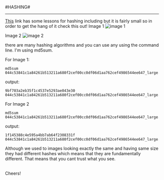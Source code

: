 #HASHING#


----------
[This](https://cyfor.engineering.nyu.edu/_modules/cryptography/)  link has some lessons for hashing including but it is fairly small so in order to get the hang of it check this out!
Image 1
![image 1](https://cdn1.lockerdome.com/uploads/044c53841c1a84261b513211a680f2cef00cc0df06d1aa762cef4986544ee647_large)

Image 2
![image 2](https://lh3.googleusercontent.com/-zfIuInqg64U/VvwSeVJCI5I/AAAAAAAAAwI/YggPJvy6bpYyLl-a7_ZqX6jfhSpUDGqLw/s0/044c53841c1a84261b513211a680f2cef00cc0df06d1aa762cef4986544ee647_large.jpeg "044c53841c1a84261b513211a680f2cef00cc0df06d1aa762cef4986544ee647_large.jpeg")

there are many hashing algorithms and you can use any using the command line.
I'm using md5sum.

For Image 1:

    md5sum 044c53841c1a84261b513211a680f2cef00cc0df06d1aa762cef4986544ee647_large.jpeg
  output:
  

    9bf703a2eb35f1c4537e5293ae043e30  044c53841c1a84261b513211a680f2cef00cc0df06d1aa762cef4986544ee647_large.jpeg
For Image 2

    md5sum 044c53841c1a84261b513211a680f2cef00cc0df06d1aa762cef4986544ee647_large.jpeg
output:

    1f145388c4e595a4bb7ab64f2308331f  044c53841c1a84261b513211a680f2cef00cc0df06d1aa762cef4986544ee647_large.jpeg

Although we used to images looking exactly the same and having same size they had different hashes which means that they are fundamentally different. That means that you cant trust what you see.

<br>
Cheers!


